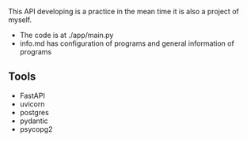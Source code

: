 This API developing is a practice in the mean time it is also a project of myself.

* The code is at ./app/main.py
* info.md has configuration of programs and general information of programs



## Tools

* FastAPI
* uvicorn
* postgres
* pydantic
* psycopg2